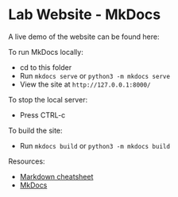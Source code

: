 # Lab Website - MkDocs

A live demo of the website can be found here:
[](https://jarvis.psych.purdue.edu/lab-website/)

To run MkDocs locally: 
- cd to this folder
- Run `mkdocs serve` or `python3 -m mkdocs serve`
- View the site at `http://127.0.0.1:8000/`

To stop the local server:
- Press CTRL-c

To build the site:
- Run `mkdocs build` or `python3 -m mkdocs build`

Resources:
- [Markdown cheatsheet](https://github.com/adam-p/markdown-here/wiki/Markdown-Cheatsheet)
- [MkDocs](https://www.mkdocs.org/)
